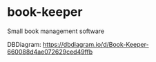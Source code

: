 # book-keeper
Small book management software


DBDiagram: https://dbdiagram.io/d/Book-Keeper-660088d4ae072629ced49ffb
